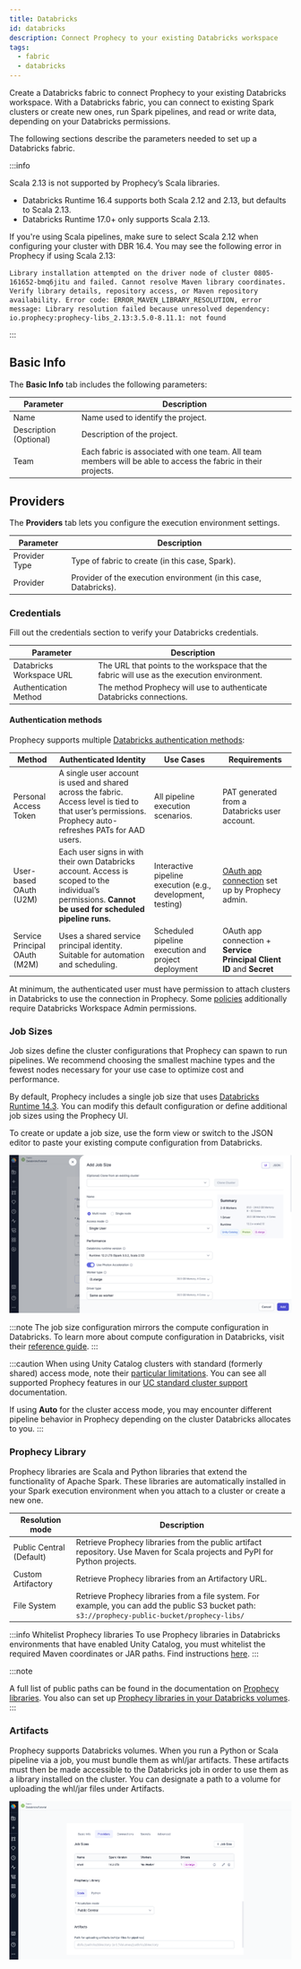```yaml
---
title: Databricks
id: databricks
description: Connect Prophecy to your existing Databricks workspace
tags:
  - fabric
  - databricks
---
```


Create a Databricks fabric to connect Prophecy to your existing Databricks workspace. With a Databricks fabric, you can connect to existing Spark clusters or create new ones, run Spark pipelines, and read or write data, depending on your Databricks permissions.

The following sections describe the parameters needed to set up a Databricks fabric.

:::info

Scala 2.13 is not supported by Prophecy’s Scala libraries.

- Databricks Runtime 16.4 supports both Scala 2.12 and 2.13, but defaults to Scala 2.13.
- Databricks Runtime 17.0+ only supports Scala 2.13.

If you're using Scala pipelines, make sure to select Scala 2.12 when configuring your cluster with DBR 16.4. You may see the following error in Prophecy if using Scala 2.13:

```
Library installation attempted on the driver node of cluster 0805-161652-bmq6jitu and failed. Cannot resolve Maven library coordinates. Verify library details, repository access, or Maven repository availability. Error code: ERROR_MAVEN_LIBRARY_RESOLUTION, error message: Library resolution failed because unresolved dependency: io.prophecy:prophecy-libs_2.13:3.5.0-8.11.1: not found
```

:::

## Basic Info

The **Basic Info** tab includes the following parameters:

| Parameter              | Description                                                                                                    |
| ---------------------- | -------------------------------------------------------------------------------------------------------------- |
| Name                   | Name used to identify the project.                                                                             |
| Description (Optional) | Description of the project.                                                                                    |
| Team                   | Each fabric is associated with one team. All team members will be able to access the fabric in their projects. |

## Providers

The **Providers** tab lets you configure the execution environment settings.

| Parameter     | Description                                                       |
| ------------- | ----------------------------------------------------------------- |
| Provider Type | Type of fabric to create (in this case, Spark).                   |
| Provider      | Provider of the execution environment (in this case, Databricks). |

### Credentials

Fill out the credentials section to verify your Databricks credentials.

| Parameter                | Description                                                                                 |
| ------------------------ | ------------------------------------------------------------------------------------------- |
| Databricks Workspace URL | The URL that points to the workspace that the fabric will use as the execution environment. |
| Authentication Method    | The method Prophecy will use to authenticate Databricks connections.                        |

#### Authentication methods

Prophecy supports multiple [Databricks authentication methods](https://docs.databricks.com/aws/en/dev-tools/auth):

| Method                        | Authenticated Identity                                                                                                                                   | Use Cases                                                   | Requirements                                                                                     |
| ----------------------------- | -------------------------------------------------------------------------------------------------------------------------------------------------------- | ----------------------------------------------------------- | ------------------------------------------------------------------------------------------------ |
| Personal Access Token         | A single user account is used and shared across the fabric. Access level is tied to that user’s permissions. Prophecy auto-refreshes PATs for AAD users. | All pipeline execution scenarios.                           | PAT generated from a Databricks user account.                                                    |
| User-based OAuth (U2M)        | Each user signs in with their own Databricks account. Access is scoped to the individual’s permissions. **Cannot be used for scheduled pipeline runs.**  | Interactive pipeline execution (e.g., development, testing) | [OAuth app connection](/databricks-oauth-authentication/#requirements) set up by Prophecy admin. |
| Service Principal OAuth (M2M) | Uses a shared service principal identity. Suitable for automation and scheduling.                                                                        | Scheduled pipeline execution and project deployment         | OAuth app connection + **Service Principal Client ID** and **Secret**                            |

At minimum, the authenticated user must have permission to attach clusters in Databricks to use the connection in Prophecy. Some [policies](https://docs.databricks.com/aws/en/admin/clusters/policy-families) additionally require Databricks Workspace Admin permissions.

### Job Sizes

Job sizes define the cluster configurations that Prophecy can spawn to run pipelines. We recommend choosing the smallest machine types and the fewest nodes necessary for your use case to optimize cost and performance.

By default, Prophecy includes a single job size that uses [Databricks Runtime 14.3](https://docs.databricks.com/aws/en/compute#databricks-runtime). You can modify this default configuration or define additional job sizes using the Prophecy UI.

To create or update a job size, use the form view or switch to the JSON editor to paste your existing compute configuration from Databricks.

![Job Size configuration](../img/dbx-job-size.png)

:::note
The job size configuration mirrors the compute configuration in Databricks. To learn more about compute configuration in Databricks, visit their [reference guide](https://docs.databricks.com/aws/en/compute/configure).
:::

:::caution
When using Unity Catalog clusters with standard (formerly shared) access mode, note their [particular limitations](https://docs.databricks.com/en/compute/access-mode-limitations.html#shared-access-mode-limitations-on-unity-catalog). You can see all supported Prophecy features in our [UC standard cluster support](./ucshared) documentation.

If using **Auto** for the cluster access mode, you may encounter different pipeline behavior in Prophecy depending on the cluster Databricks allocates to you.
:::

### Prophecy Library

Prophecy libraries are Scala and Python libraries that extend the functionality of Apache Spark. These libraries are automatically installed in your Spark execution environment when you attach to a cluster or create a new one.

| **Resolution mode**      | **Description**                                                                                                                                  |
| ------------------------ | ------------------------------------------------------------------------------------------------------------------------------------------------ |
| Public Central (Default) | Retrieve Prophecy libraries from the public artifact repository. Use Maven for Scala projects and PyPI for Python projects.                      |
| Custom Artifactory       | Retrieve Prophecy libraries from an Artifactory URL.                                                                                             |
| File System              | Retrieve Prophecy libraries from a file system. For example, you can add the public S3 bucket path: `s3://prophecy-public-bucket/prophecy-libs/` |

:::info Whitelist Prophecy libraries
To use Prophecy libraries in Databricks environments that have enabled Unity Catalog, you must whitelist the required Maven coordinates or JAR paths. Find instructions [here](/admin/dbx-whitelist-plibs).
:::

:::note

A full list of public paths can be found in the documentation on [Prophecy libraries](/engineers/prophecy-libraries#download-prophecy-libraries). You also can set up [Prophecy libraries in your Databricks volumes](docs/enterprise/fabrics/Spark-fabrics/databricks/volumns-plibs.md).
:::

### Artifacts

Prophecy supports Databricks volumes. When you run a Python or Scala pipeline via a job, you must bundle them as whl/jar artifacts. These artifacts must then be made accessible to the Databricks job in order to use them as a library installed on the cluster. You can designate a path to a volume for uploading the whl/jar files under Artifacts.

![Artifact settings](../img/dbx-fabric-settings.png)
